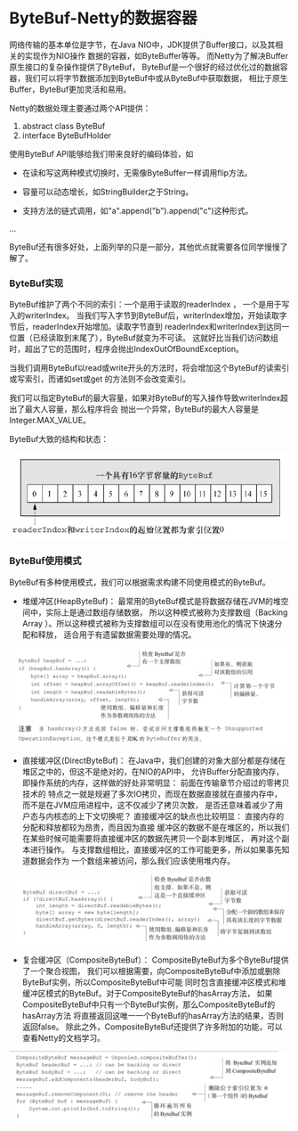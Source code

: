 # ByteBuf-Netty的数据容器

网络传输的基本单位是字节，在Java NIO中，JDK提供了Buffer接口，以及其相关的实现作为NIO操作
数据的容器，如ByteBuffer等等。 而Netty为了解决Buffer原生接口的复杂操作提供了ByteBuf，
ByteBuf是一个很好的经过优化过的数据容器，我们可以将字节数据添加到ByteBuf中或从ByteBuf中获取数据，
相比于原生Buffer，ByteBuf更加灵活和易用。

Netty的数据处理主要通过两个API提供：

1. abstract class ByteBuf
2. interface ByteBufHolder

使用ByteBuf API能够给我们带来良好的编码体验，如

- 在读和写这两种模式切换时，无需像ByteBuffer一样调用flip方法。

- 容量可以动态增长，如StringBuilder之于String。

- 支持方法的链式调用，如"a".append("b").append("c")这种形式。

...

ByteBuf还有很多好处，上面列举的只是一部分，其他优点就需要各位同学慢慢了解了。


### ByteBuf实现
ByteBuf维护了两个不同的索引：一个是用于读取的readerIndex ， 一个是用于写入的writerIndex。
当我们写入字节到ByteBuf后，writerIndex增加，开始读取字节后，readerIndex开始增加。读取字节直到
readerIndex和writerIndex到达同一位置（已经读取到末尾了），ByteBuf就变为不可读。
这就好比当我们访问数组时，超出了它的范围时，程序会抛出IndexOutOfBoundException。

当我们调用ByteBuf以read或write开头的方法时，将会增加这个ByteBuf的读索引或写索引，而诸如set或get
的方法则不会改变索引。

我们可以指定ByteBuf的最大容量，如果对ByteBuf的写入操作导致writerIndex超出了最大人容量，那么程序将会
抛出一个异常，ByteBuf的最大人容量是Integer.MAX_VALUE。 

ByteBuf大致的结构和状态：

![ByteBuf结构](../../img/netty/ByteBuf结构.png)


### ByteBuf使用模式
ByteBuf有多种使用模式，我们可以根据需求构建不同使用模式的ByteBuf。

- 堆缓冲区(HeapByteBuf)： 最常用的ByteBuf模式是将数据存储在JVM的堆空间中，实际上是通过数组存储数据，
所以这种模式被称为支撑数组（Backing Array ）。所以这种模式被称为支撑数组可以在没有使用池化的情况下快速分配和释放，
适合用于有遗留数据需要处理的情况。

![堆缓冲区模式](../../img/netty/堆缓冲区模式.png)

- 直接缓冲区(DirectByteBuf)： 在Java中，我们创建的对象大部分都是存储在堆区之中的，但这不是绝对的，在NIO的API中，
允许Buffer分配直接内存，即操作系统的内存，这样做的好处非常明显： 前面在传输章节介绍过的零拷贝技术的
特点之一就是规避了多次IO拷贝，而现在数据直接就在直接内存中，而不是在JVM应用进程中，这不仅减少了拷贝次数，
是否还意味着减少了用户态与内核态的上下文切换呢？
直接缓冲区的缺点也比较明显： 直接内存的分配和释放都较为昂贵，而且因为直接
缓冲区的数据不是在堆区的，所以我们在某些时候可能需要将直接缓冲区的数据先拷贝一个副本到堆区，
再对这个副本进行操作。 与支撑数组相比，直接缓冲区的工作可能更多，所以如果事先知道数据会作为
一个数组来被访问，那么我们应该使用堆内存。

![直接缓冲区模式](../../img/netty/直接缓冲区模式.png)

- 复合缓冲区（CompositeByteBuf）： CompositeByteBuf为多个ByteBuf提供了一个聚合视图，
我们可以根据需要，向CompositeByteBuf中添加或删除ByteBuf实例，所以CompositeByteBuf中可能
同时包含直接缓冲区模式和堆缓冲区模式的ByteBuf。对于CompositeByteBuf的hasArray方法，
如果CompositeByteBuf中只有一个ByteBuf实例，那么CompositeByteBuf的hasArray方法
将直接返回这唯一一个ByteBuf的hasArray方法的结果，否则返回false。
除此之外，CompositeByteBuf还提供了许多附加的功能，可以查看Netty的文档学习。

![复合缓冲区模式](../../img/netty/复合缓冲区模式.png)